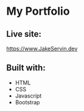 # My Portfolio

## Live site:

https://www.JakeServin.dev

## Built with:

- HTML
- CSS
- Javascript
- Bootstrap
